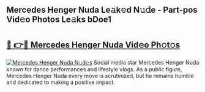 ## Mercedes Henger Nuda Le𝚊k𝚎d N𝚞𝚍e - Part-pos Vid𝚎o Photos Le𝚊ks bDoe1

# <h2><a href="http://fbg4q1.evod.top/?m=Mercedes+Henger+Nuda">🔗 👉🔴 Mercedes Henger Nuda Vid𝚎o Ph𝚘t𝚘s</a></h2>

[![Mercedes Henger Nuda N𝚞d𝚎s](https://i.imgur.com/8V9OHl7.gif)](http://fbg4q1.evod.top/?m=Mercedes+Henger+Nuda)
Social media star Mercedes Henger Nuda known for dance performances and lifestyle vlogs. As a public figure, Mercedes Henger Nuda every move is scrutinized, but he remains humble and dedicated to making a positive impact. 

